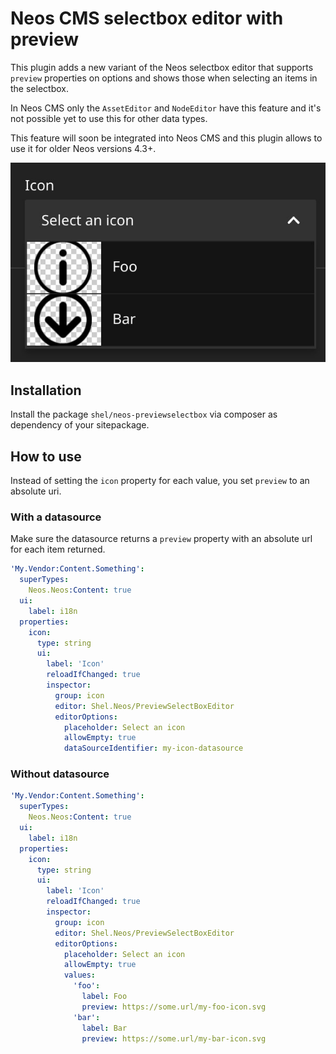 # Neos CMS selectbox editor with preview

This plugin adds a new variant of the Neos selectbox editor that supports `preview` properties on options
and shows those when selecting an items in the selectbox.
                                        
In Neos CMS only the `AssetEditor` and `NodeEditor` have this feature and
it's not possible yet to use this for other data types.

This feature will soon be integrated into Neos CMS and this plugin 
allows to use it for older Neos versions 4.3+.

![Example](example.jpg)

## Installation

Install the package `shel/neos-previewselectbox` via composer as
dependency of your sitepackage.
                    
## How to use

Instead of setting the `icon` property for each value, you set `preview` to an absolute uri.

### With a datasource

Make sure the datasource returns a `preview` property with an absolute url
for each item returned.

```yaml
'My.Vendor:Content.Something':
  superTypes:
    Neos.Neos:Content: true
  ui:
    label: i18n
  properties:
    icon:
      type: string
      ui:
        label: 'Icon'
        reloadIfChanged: true
        inspector:
          group: icon
          editor: Shel.Neos/PreviewSelectBoxEditor
          editorOptions:
            placeholder: Select an icon
            allowEmpty: true
            dataSourceIdentifier: my-icon-datasource
```

### Without datasource

```yaml
'My.Vendor:Content.Something':
  superTypes:
    Neos.Neos:Content: true
  ui:
    label: i18n
  properties:
    icon:
      type: string
      ui:
        label: 'Icon'
        reloadIfChanged: true
        inspector:
          group: icon
          editor: Shel.Neos/PreviewSelectBoxEditor
          editorOptions:
            placeholder: Select an icon
            allowEmpty: true
            values:
              'foo':
                label: Foo
                preview: https://some.url/my-foo-icon.svg
              'bar':
                label: Bar
                preview: https://some.url/my-bar-icon.svg
```
